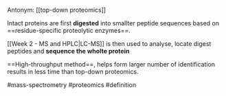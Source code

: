 Antonym: [[top-down proteomics]]

Intact proteins are first **digested** into smallter peptide sequences based on ==residue-specific proteolytic enzymes==.

[[Week 2 - MS and HPLC|LC-MS]]  is then used to analyse, locate digest peptides and **sequence the wholte protein**

==High-throughput method==, helps form larger number of identification results in less time than top-down proteomics.


#mass-spectrometry #proteomics #definition 